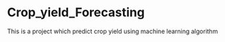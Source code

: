 # Crop_yield_Forecasting
This is a project which predict crop yield using machine learning algorithm
